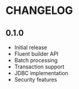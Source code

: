 # CHANGELOG

## 0.1.0

- Initial release
- Fluent builder API
- Batch processing
- Transaction support
- JDBC implementation
- Security features
